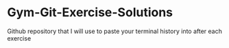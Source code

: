 # Gym-Git-Exercise-Solutions
Github repository that I will use to paste your terminal history into after each exercise
